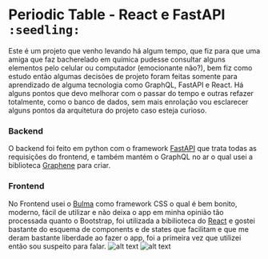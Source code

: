 # Periodic Table - React e FastAPI `:seedling:`

Este é um projeto que venho levando há algum tempo, que fiz para que uma amiga que faz bacherelado em química pudesse consultar alguns elementos pelo celular ou computador (emocionante não?), bem fiz como estudo então algumas decisões de projeto foram feitas somente para aprendizado de alguma tecnologia como GraphQL, FastAPI e React. Há alguns pontos que devo melhorar com o passar do tempo e outras refazer totalmente, como o banco de dados, sem mais enrolação vou esclarecer alguns pontos da arquitetura do projeto caso esteja curioso.

### Backend

O backend foi feito em python com o framework [FastAPI](https://fastapi.tiangolo.com/) que trata todas as requisições do frontend, e também mantém o GraphQL no ar o qual usei a biblioteca [Graphene](https://graphene-python.org/) para criar.

### Frontend

No Frontend usei o [Bulma](https://bulma.io/) como framework CSS o qual é bem bonito, moderno, fácil de utilizar e não deixa o app em minha opinião tão processada quanto o Bootstrap, foi utilizada a bibilioteca do [React](https://pt-br.reactjs.org/) e gostei bastante do esquema de components e de states que facilitam e que me deram bastante liberdade ao fazer o app, foi a primeira vez que utilizei então sou suspeito para falar.
![alt text](https://xandev.codes/content/images/2020/02/mobile-menu.png)
![alt text](https://xandev.codes/content/images/2020/02/graphQL.png)

